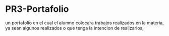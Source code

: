 # PR3-Portafolio
un portafolio en el cual el alumno colocara trabajos realizados en la materia, ya sean algunos realizados o que tenga la intencion de realizarlos,
